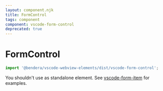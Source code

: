 ```yaml
---
layout: component.njk
title: FormControl
tags: component
component: vscode-form-control
deprecated: true
---
```


# FormControl

```typescript
import '@bendera/vscode-webview-elements/dist/vscode-form-control';
```

You shouldn't use as standalone element. See [vscode-form-item](https://bendera.github.io/vscode-webview-elements/pages/vscode-form-item/examples) for examples.

